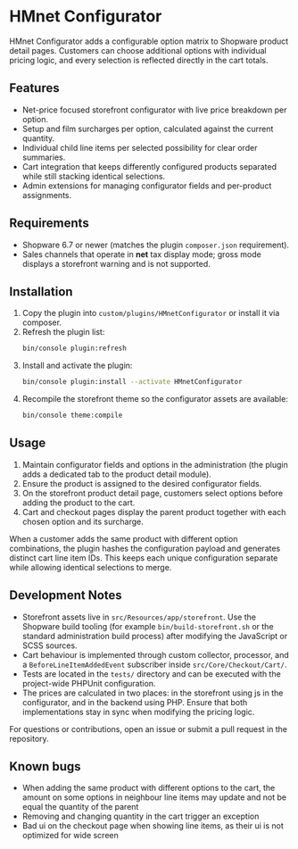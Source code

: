 # HMnet Configurator

HMnet Configurator adds a configurable option matrix to Shopware product detail pages. Customers can choose additional options with individual pricing logic, and every selection is reflected directly in the cart totals.

## Features

- Net-price focused storefront configurator with live price breakdown per option.
- Setup and film surcharges per option, calculated against the current quantity.
- Individual child line items per selected possibility for clear order summaries.
- Cart integration that keeps differently configured products separated while still stacking identical selections.
- Admin extensions for managing configurator fields and per-product assignments.

## Requirements

- Shopware 6.7 or newer (matches the plugin `composer.json` requirement).
- Sales channels that operate in **net** tax display mode; gross mode displays a storefront warning and is not supported.

## Installation

1. Copy the plugin into `custom/plugins/HMnetConfigurator` or install it via composer.
2. Refresh the plugin list:
   ```bash
   bin/console plugin:refresh
   ```
3. Install and activate the plugin:
   ```bash
   bin/console plugin:install --activate HMnetConfigurator
   ```
4. Recompile the storefront theme so the configurator assets are available:
   ```bash
   bin/console theme:compile
   ```

## Usage

1. Maintain configurator fields and options in the administration (the plugin adds a dedicated tab to the product detail module).
2. Ensure the product is assigned to the desired configurator fields.
3. On the storefront product detail page, customers select options before adding the product to the cart.
4. Cart and checkout pages display the parent product together with each chosen option and its surcharge.

When a customer adds the same product with different option combinations, the plugin hashes the configuration payload and generates distinct cart line item IDs. This keeps each unique configuration separate while allowing identical selections to merge.

## Development Notes

- Storefront assets live in `src/Resources/app/storefront`. Use the Shopware build tooling (for example `bin/build-storefront.sh` or the standard administration build process) after modifying the JavaScript or SCSS sources.
- Cart behaviour is implemented through custom collector, processor, and a `BeforeLineItemAddedEvent` subscriber inside `src/Core/Checkout/Cart/`.
- Tests are located in the `tests/` directory and can be executed with the project-wide PHPUnit configuration.
- The prices are calculated in two places: in the storefront using js in the configurator, and in the backend using PHP. Ensure that both implementations stay in sync when modifying the pricing logic.

For questions or contributions, open an issue or submit a pull request in the repository.

## Known bugs

- When adding the same product with different options to the cart, the amount on some options in neighbour line items may update and not be equal the quantity of the parent
- Removing and changing quantity in the cart trigger an exception
- Bad ui on the checkout page when showing line items, as their ui is not optimized for wide screen
